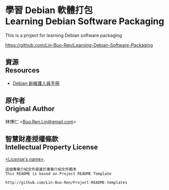 # 學習 Debian 軟體打包<br>Learning Debian Software Packaging
This is a project for learning Debian software packaging

<https://github.com/Lin-Buo-Ren/Learning-Debian-Software-Packaging>

## 資源<br>Resources
* [Debian 新維護人員手冊](https://www.debian.org/doc/manuals/maint-guide)

## 原作者<br>Original Author
林博仁 &lt;<Buo.Ren.Lin@gmail.com>&gt;

## 智慧財產授權條款<br>Intellectual Property License
[&lt;License's name&gt;](http://creativecommons.org/licenses/by-sa/4.0/).

```
這個專案介紹文件是基於專案介紹文件範本
This README is based on Project README Template

http://github.com/Lin-Buo-Ren/Project-README-templates
```
